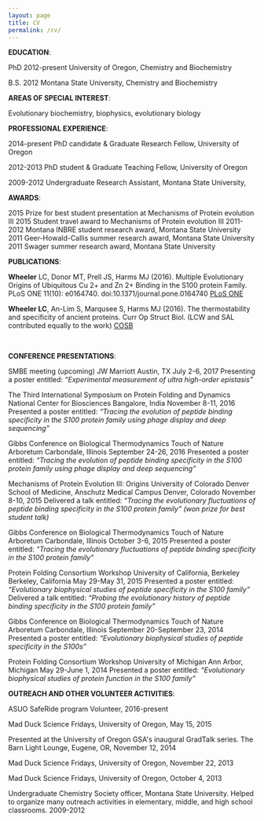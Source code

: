 ```yaml
---
layout: page
title: CV
permalink: /cv/
---
```


**EDUCATION**: 

PhD   2012-present	University of Oregon, Chemistry and Biochemistry

B.S.  2012		Montana State University, Chemistry and Biochemistry



**AREAS OF SPECIAL INTEREST**: 

Evolutionary biochemistry, biophysics, evolutionary biology 



**PROFESSIONAL EXPERIENCE**: 

2014-present 	PhD candidate & Graduate Research Fellow, University of Oregon

2012-2013 		PhD student & Graduate Teaching Fellow, University of Oregon

2009-2012 		Undergraduate Research Assistant, Montana State University,



**AWARDS**: 

2015		Prize for best student presentation at Mechanisms of Protein evolution III
2015		Student travel award to Mechanisms of Protein evolution III
2011-2012	Montana INBRE student research award, Montana State University
2011 		Geer-Howald-Callis summer research award, Montana State University
2011 		Swager summer research award, Montana State University



**PUBLICATIONS**: 

**Wheeler** LC, Donor MT, Prell JS, Harms MJ (2016). Multiple Evolutionary 
Origins of Ubiquitous Cu 2+ and Zn 2+ Binding in the S100 protein Family. 
PLoS ONE 11(10): e0164740. doi:10.1371/journal.pone.0164740 [PLoS ONE](http://journals.plos.org/plosone/article?id=10.1371/journal.pone.0164740)

**Wheeler LC**, An-Lim S, Marqusee S, Harms MJ (2016). The thermostability 
and specificity of ancient proteins. Curr Op Struct Biol. (LCW and SAL 
contributed equally to the work) 
[COSB](http://www.sciencedirect.com/science/article/pii/S0959440X16300501)

<br />

**CONFERENCE PRESENTATIONS**: 

SMBE meeting (upcoming)
JW Marriott
Austin, TX
July 2-6, 2017
Presenting a poster entitled: *“Experimental measurement of ultra high-order epistasis”*

The Third International Symposium on Protein Folding and Dynamics
National Center for Biosciences
Bangalore, India
November 8-11, 2016
Presented a poster entitled: *“Tracing the evolution of peptide binding specificity in the S100 protein  family using phage display and deep sequencing”*

Gibbs Conference on Biological Thermodynamics
Touch of Nature Arboretum
Carbondale, Illinois
September 24-26, 2016
Presented a poster entitled: *“Tracing the evolution of peptide binding specificity in the S100 protein  family using phage display and deep sequencing”*

Mechanisms of Protein Evolution III: Origins
University of Colorado Denver School of Medicine, Anschutz Medical Campus 
Denver, Colorado
November 8-10, 2015
Delivered a talk entitled: *“Tracing the evolutionary fluctuations of peptide binding specificity in the S100 protein family” (won prize for best student talk)*

Gibbs Conference on Biological Thermodynamics
Touch of Nature Arboretum
Carbondale, Illinois
October 3-6, 2015
Presented a poster entitled: *“Tracing the evolutionary fluctuations of peptide binding specificity in the S100 protein family”*

Protein Folding Consortium Workshop
University of California, Berkeley
Berkeley, California
May 29-May 31, 2015
Presented a poster entitled: *“Evolutionary biophysical studies of peptide specificity in the S100 family”*
Delivered a talk entitled: *“Probing the evolutionary history of peptide binding specificity in the S100 protein family”*

Gibbs Conference on Biological Thermodynamics
Touch of Nature Arboretum
Carbondale, Illinois
September 20-September 23, 2014
Presented a poster entitled: *“Evolutionary biophysical studies of peptide specificity in the S100s”*

Protein Folding Consortium Workshop
University of Michigan
Ann Arbor, Michigan
May 29-June 1, 2014
Presented a poster entitled: *“Evolutionary biophysical studies of protein function in the S100 family”*



**OUTREACH AND OTHER VOLUNTEER ACTIVITIES**: 

ASUO SafeRide program Volunteer, 2016-present

Mad Duck Science Fridays, University of Oregon, May 15, 2015

Presented at the University of Oregon GSA's inaugural GradTalk series. The Barn Light Lounge, Eugene, OR, November 12, 2014

Mad Duck Science Fridays, University of Oregon, November 22, 2013

Mad Duck Science Fridays, University of Oregon, October 4, 2013

Undergraduate Chemistry Society officer, Montana State University. Helped to organize many outreach activities in elementary, middle, and high school classrooms. 2009-2012
